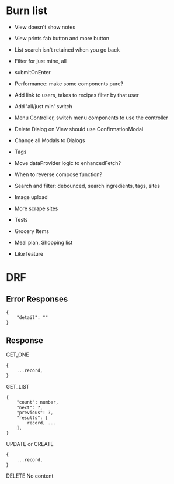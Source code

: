 # Burn list
* View doesn't show notes
* View prints fab button and more button
* List search isn't retained when you go back


* Filter for just mine, all
* submitOnEnter
* Performance: make some components pure?
* Add link to users, takes to recipes filter by that user
* Add 'all/just min' switch
* Menu Controller, switch menu components to use the controller
* Delete Dialog on View should use ConfirmationModal
* Change all Modals to Dialogs
* Tags
* Move dataProvider logic to enhancedFetch?
* When to reverse compose function?

* Search and filter: debounced, search ingredients, tags, sites
* Image upload
* More scrape sites
* Tests
* Grocery Items
* Meal plan, Shopping list
* Like feature


# DRF

## Error Responses
```
{
    "detail": ""
}
```

## Response
GET_ONE
```
{
    ...record,
}
```

GET_LIST
```
{
    "count": number,
    "next": ?,
    "previous": ?,
    "results": [
        record, ...
    ],
}
```

UPDATE or CREATE
```
{
    ...record,
}
```

DELETE
No content
